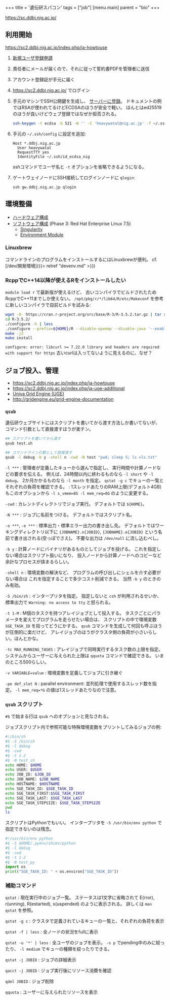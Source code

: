 +++
title = '遺伝研スパコン'
tags = ["job"]
[menu.main]
  parent = "bio"
+++

https://sc.ddbj.nig.ac.jp/

## 利用開始

<https://sc2.ddbj.nig.ac.jp/index.php/ja-howtouse>

1.  [新規ユーザ登録申請](https://sc2.ddbj.nig.ac.jp/index.php/ja-new-application)
1.  責任者にメールが届くので、それに従って誓約書PDFを管理者に送信
1.  アカウント登録証が手元に届く
1.  https://sc2.ddbj.nig.ac.jp/ でログイン
1.  手元のマシンでSSH公開鍵を生成し、
    [サーバーに登録](https://sc2.ddbj.nig.ac.jp/index.php/2014-09-17-05-42-33)。
    ドキュメントの例ではRSAが使われてるけどECDSAのほうが安全で軽い。
    ほんとはed25519のほうが良いけどウェブ登録ではなぜか拒否される。

    ```sh
    ssh-keygen -t ecdsa -b 521 -N '' -C 'heavywatal@nig.ac.jp' -f ~/.ssh/id_ecdsa_nig
    ```

1.  手元の `~/.ssh/config` に設定を追加:

        Host *.ddbj.nig.ac.jp
          User heavywatal
          RequestTTY yes
          IdentityFile ~/.ssh/id_ecdsa_nig

    sshコマンドでユーザ名と `-t` オプションを省略できるようになる。

1.  ゲートウェイノードにSSH接続してログインノードに `qlogin`:

        ssh gw.ddbj.nig.ac.jp qlogin


## 環境整備

- [ハードウェア構成](https://sc2.ddbj.nig.ac.jp/index.php/systemconfig)
- [ソフトウェア構成](https://sc2.ddbj.nig.ac.jp/index.php/system-software-config)
  (Phase 3: Red Hat Enterprise Linux 7.5)
    - [Singularity](https://sc2.ddbj.nig.ac.jp/index.php/singularity)
    - [Environment Module](https://sc2.ddbj.nig.ac.jp/index.php/environment-module)

### Linuxbrew

コマンドラインのプログラムをインストールするにはLinuxbrewが便利。
cf. [/dev/開発環境]({{< relref "devenv.md" >}})


### RcppでC++14以降が使えるRをインストールしたい

`module load r` で最新版が使えるけど、
古いコンパイラでビルドされたためRcppでC++11までしか使えない。
`/opt/pkg/r/*/lib64/R/etc/Makeconf`
を参考に新しいコンパイラで自前ビルドを試みる:

```sh
wget -O- https://cran.r-project.org/src/base/R-3/R-3.5.2.tar.gz | tar xz
cd R-3.5.2/
./configure -h | less
./configure --prefix=${HOME}/R --disable-openmp --disable-java '--enable-R-shlib' '--enable-shared' '--with-tcl-config=/usr/lib64/tclConfig.sh' '--with-tk-config=/usr/lib64/tkConfig.sh' 'PKG_CONFIG_PATH=/usr/local/lib64/pkgconfig:/usr/local/lib/pkgconfig:/usr/local/share/pkgconfig:/cm/local/apps/curl/lib/pkgconfig:/usr/lib64/pkgconfig:/usr/lib/pkgconfig:/usr/share/pkgconfig' 'CFLAGS=-I/usr/local/include:/usr/include/X11:/cm/local/apps/curl/include' 'CPPFLAGS=-I/usr/local/include:/usr/include/X11:/cm/local/apps/curl/include' 'CXXFLAGS=-I/usr/local/include:/usr/include/X11:/cm/local/apps/curl/include' 'FFLAGS=-I/usr/local/include:/usr/include/X11:/cm/local/apps/curl/include' 'FCFLAGS=-I/usr/local/include:/usr/include/X11:/cm/local/apps/curl/include' 'LDFLAGS=-L/usr/local/lib64 -L/usr/lib64 -L/usr/lib -L/cm/local/apps/curl/lib'
make -j2
make install
```

`configure: error: libcurl >= 7.22.0 library and headers are required with support for https`
古いcurlは入ってないように見えるのに、なぜ？


## ジョブ投入、管理

- <https://sc2.ddbj.nig.ac.jp/index.php/ja-howtouse>
- <https://sc2.ddbj.nig.ac.jp/index.php/ja-uge-additional>
- [Univa Grid Engine (UGE)](http://www.univa.com/products/grid-engine)
- <http://gridengine.eu/grid-engine-documentation>

### `qsub`

遺伝研ウェブサイトにはスクリプトを書いてから渡す方法しか書いてないが、
コマンド引数として直接渡すほうが楽チン。

```sh
## スクリプトを書いてから渡す
qsub test.sh

## コマンドライン引数として直接渡す
qsub -l debug -b y -shell n -cwd -N test "pwd; sleep 5; ls >ls.txt"
```

`-l ***`
:   管理者が定義したキューから選んで指定し、
    実行時間や計算ノードなどの要求を伝える。
    例えば、24時間以内に終わるものなら `-l short` や `-l debug`、
    2か月かかるものなら `-l month` を指定。
   `qstat -g c` でキューの一覧とそれぞれの負荷を確認できる。
:   1スレッドあたりのRAM上限(デフォルト4GB)もこのオプションから
    `-l s_vmem=8G -l mem_req=8G` のように変更する。

`-cwd`
:   カレントディレクトリでジョブ実行。
    デフォルトでは `${HOME}`。

`-N ***`
:   ジョブに名前をつける。
    デフォルトではスクリプト名。

`-o ***`, `-e ***`
:   標準出力・標準エラー出力の書き出し先。
    デフォルトではワーキングディレクトリ以下に
    `{JOBNAME}.o{JOBID}`, `{JOBNAME}.e{JOBID}`
    という名前で書き出される(空っぽでさえ)。
    不要な出力は `/dev/null` に流し込むべし。

`-b y`
:   計算ノードにバイナリがあるものとしてジョブを投げる。
    これを指定しない場合はスクリプト扱いになり、
    投入ノードから計算ノードへのコピーなど余計なプロセスが挟まるらしい。

`-shell n`
:   環境変数の解決など、
    プログラムの呼び出しにシェルを介す必要がない場合は
    これを指定することで多少コスト削減できる。
    当然 `-b y` のときのみ有効。

`-S /bin/sh`
:   インタープリタを指定。
    指定しないと `csh` が利用されるせいか、
    標準出力で `Warning: no access to tty` と怒られる。

`-t 1-M`
:   M個のタスクを持つアレイジョブとして投入する。
    タスクごとにパラメータを変えてプログラムを走らせたい場合は、
    スクリプトの中で環境変数 `SGE_TASK_ID` を拾ってどうにかする。
    `qsub` コマンドを生成して何回も呼ぶほうが圧倒的に楽だけど、
    アレイジョブのほうがクラスタ側の負荷が小さいらしい。ほんとかな。

`-tc MAX_RUNNING_TASKS`
:   アレイジョブで同時実行するタスク数の上限を指定。
    システムからユーザーに与えられた上限は `qquota` コマンドで確認できる。
    いまのところ500らしい。

`-v VARIABLE=value`
:   環境変数を定義してジョブに引き継ぐ

`-pe def_slot N`
:   parallel environment:
    並列処理で使用するスレッド数を指定。
    `-l mem_req=*G` の値は1スレッドあたりなので注意。

### `qsub` スクリプト

`#$` で始まる行は `qsub` へのオプションと見なされる。

ジョブスクリプト内で参照可能な特殊環境変数をプリントしてみるジョブの例:

```sh
#!/bin/sh
#$ -S /bin/sh
#$ -l debug
#$ -cwd
#$ -t 1-2
#$ -N test_sh
echo HOME: $HOME
echo USER: $USER
echo JOB_ID: $JOB_ID
echo JOB_NAME: $JOB_NAME
echo HOSTNAME: $HOSTNAME
echo SGE_TASK_ID: $SGE_TASK_ID
echo SGE_TASK_FIRST:$SGE_TASK_FIRST
echo SGE_TASK_LAST: $SGE_TASK_LAST
echo SGE_TASK_STEPSIZE: $SGE_TASK_STEPSIZE
pwd
ls
```

スクリプトはPythonでもいい。
インタープリタを `-S /usr/bin/env python` で指定できないのは残念。

```py
#!/usr/bin/env python
#$ -S $HOME/.pyenv/shims/python
#$ -l debug
#$ -cwd
#$ -t 1-2
#$ -N test_py
import os
print("SGE_TASK_ID: " + os.environ["SGE_TASK_ID"])
```

### 補助コマンド

`qstat`
:   現在実行中のジョブ一覧。
    ステータスは1文字に省略されて
    E(rror), r(unning), R(estarted), s(uspended)
    のように表示される。
    詳しくは `man qstat` を参照。

`qstat -g c`
:   クラスタで定義されているキューの一覧と、それぞれの負荷を表示

`qstat -f | less`
:   全ノードの状況をfullに表示

`qstat -u '*' | less`
:   全ユーザのジョブを表示。
    `-s p` でpending中のみに絞ったり、
    `-l medium` でキューの種類を絞ったりできる。

`qstat -j JOBID`
:   ジョブの詳細表示

`qacct -j JOBID`
:   ジョブ実行後にリソース消費を確認

`qdel JOBID`
:   ジョブ削除

`qquota`
:   ユーザーに与えられたリソースを表示
